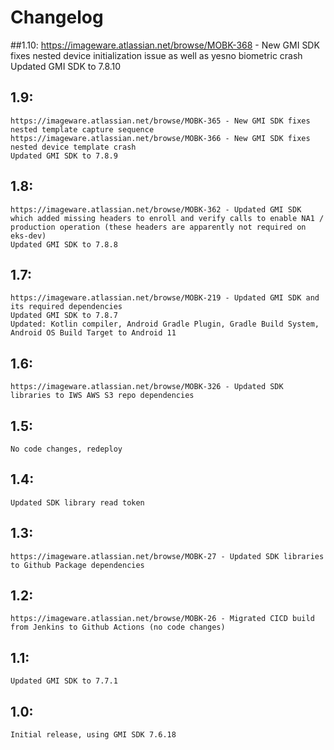 # Changelog

##1.10:
    https://imageware.atlassian.net/browse/MOBK-368 - New GMI SDK fixes nested device initialization issue as well as yesno biometric crash
    Updated GMI SDK to 7.8.10

## 1.9:
    https://imageware.atlassian.net/browse/MOBK-365 - New GMI SDK fixes nested template capture sequence
    https://imageware.atlassian.net/browse/MOBK-366 - New GMI SDK fixes nested device template crash
    Updated GMI SDK to 7.8.9

## 1.8:
    https://imageware.atlassian.net/browse/MOBK-362 - Updated GMI SDK which added missing headers to enroll and verify calls to enable NA1 / production operation (these headers are apparently not required on eks-dev)
    Updated GMI SDK to 7.8.8

## 1.7:
    https://imageware.atlassian.net/browse/MOBK-219 - Updated GMI SDK and its required dependencies
    Updated GMI SDK to 7.8.7
    Updated: Kotlin compiler, Android Gradle Plugin, Gradle Build System, Android OS Build Target to Android 11

## 1.6:
    https://imageware.atlassian.net/browse/MOBK-326 - Updated SDK libraries to IWS AWS S3 repo dependencies

## 1.5:
    No code changes, redeploy

## 1.4:
    Updated SDK library read token

## 1.3:
    https://imageware.atlassian.net/browse/MOBK-27 - Updated SDK libraries to Github Package dependencies

## 1.2:
    https://imageware.atlassian.net/browse/MOBK-26 - Migrated CICD build from Jenkins to Github Actions (no code changes)

## 1.1:
    Updated GMI SDK to 7.7.1

## 1.0:
    Initial release, using GMI SDK 7.6.18
    